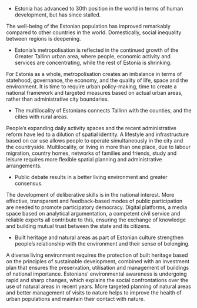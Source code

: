 * Estonia has advanced to 30th position in the world in terms of human development, but has since stalled.

The well-being of the Estonian population has improved remarkably compared to other countries in the world. Domestically, social inequality between regions is deepening.

* Estonia’s metropolisation is reflected in the continued growth of the Greater Tallinn urban area, where people, economic activity and services are concentrating, while the rest of Estonia is shrinking.

For Estonia as a whole, metropolisation creates an imbalance in terms of statehood, governance, the economy, and the quality of life, space and the environment. It is time to require urban policy-making, time to create a national framework and targeted measures based on actual urban areas, rather than administrative city boundaries.

* The multilocality of Estonians connects Tallinn with the counties, and the cities with rural areas.

People’s expanding daily activity spaces and the recent administrative reform have led to a dilution of spatial identity. A lifestyle and infrastructure based on car use allows people to operate simultaneously in the city and the countryside. Multilocality, or living in more than one place, due to labour migration, country homes, networks of families and friends, study and leisure requires more flexible spatial planning and administrative arrangements.

* Public debate results in a better living environment and greater consensus.

The development of deliberative skills is in the national interest. More effective, transparent and feedback-based modes of public participation are needed to promote participatory democracy. Digital platforms, a media space based on analytical argumentation, a competent civil service and reliable experts all contribute to this, ensuring the exchange of knowledge and building mutual trust between the state and its citizens.

* Built heritage and natural areas as part of Estonian culture strengthen people’s relationship with the environment and their sense of belonging.

A diverse living environment requires the protection of built heritage based on the principles of sustainable development, combined with an investment plan that ensures the preservation, utilisation and management of buildings of national importance. Estonians’ environmental awareness is undergoing rapid and sharp changes, which explains the social confrontations over the use of natural areas in recent years. More targeted planning of natural areas and better management of visits to nature helps to improve the health of urban populations and maintain their contact with nature.
